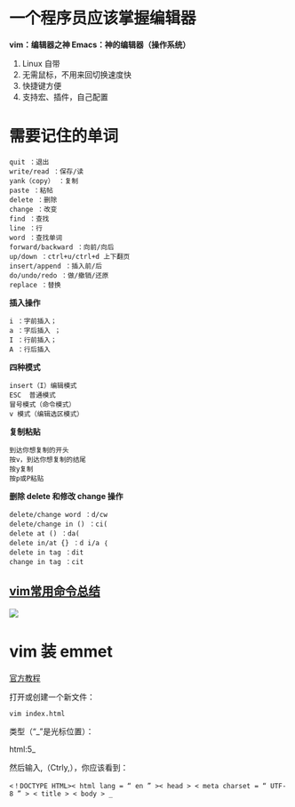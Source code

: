 # 一个程序员应该掌握编辑器

**vim：编辑器之神
Emacs：神的编辑器（操作系统）** 

1. Linux 自带
2. 无需鼠标，不用来回切换速度快
3. 快捷键方便
4. 支持宏、插件，自己配置
# **需要记住的单词**
```
quit ：退出 
write/read ：保存/读
yank（copy） ：复制
paste ：粘帖
delete ：删除
change ：改变
find ：查找
line ：行
word ：查找单词
forward/backward ：向前/向后
up/down ：ctrl+u/ctrl+d 上下翻页
insert/append ：插入前/后
do/undo/redo ：做/撤销/还原
replace ：替换
```
**插入操作**

```
i ：字前插入；
a ：字后插入 ；
I ：行前插入； 
A ：行后插入
```
**四种模式**
```
insert（I）编辑模式
ESC  普通模式
冒号模式（命令模式）
v 模式（编辑选区模式）
```
**复制粘贴**
```
到达你想复制的开头
按v，到达你想复制的结尾
按y复制
按p或P粘贴
```
**删除 delete 和修改 change 操作**
```
delete/change word ：d/cw
delete/change in () ：ci(
delete at () ：da(
delete in/at {} ：d i/a ｛
delete in tag ：dit
change in tag ：cit
```
## [vim常用命令总结](https://blog.csdn.net/ithomer/article/details/5929428)

![](https://upload-images.jianshu.io/upload_images/7094266-3c32e53638cbd121.png?imageMogr2/auto-orient/strip%7CimageView2/2/w/1240)
# vim 装 emmet
[官方教程](https://github.com/mattn/emmet-vim)

打开或创建一个新文件：
```
vim index.html
```
类型（“_”是光标位置）：

html:5_

然后输入,（Ctrly,），你应该看到：
```
<！DOCTYPE HTML>< html lang = “ en ” >< head > < meta charset = “ UTF-8 ” > < title > < body > _
```

